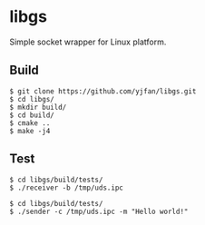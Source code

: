 # libgs

Simple socket wrapper for Linux platform.

## Build
```
$ git clone https://github.com/yjfan/libgs.git
$ cd libgs/
$ mkdir build/
$ cd build/
$ cmake ..
$ make -j4
```

## Test
```
$ cd libgs/build/tests/
$ ./receiver -b /tmp/uds.ipc
```

```
$ cd libgs/build/tests/
$ ./sender -c /tmp/uds.ipc -m "Hello world!"
```
